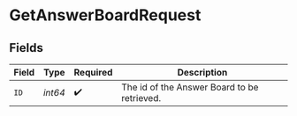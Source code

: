 # GetAnswerBoardRequest


## Fields

| Field                                       | Type                                        | Required                                    | Description                                 |
| ------------------------------------------- | ------------------------------------------- | ------------------------------------------- | ------------------------------------------- |
| `ID`                                        | *int64*                                     | :heavy_check_mark:                          | The id of the Answer Board to be retrieved. |